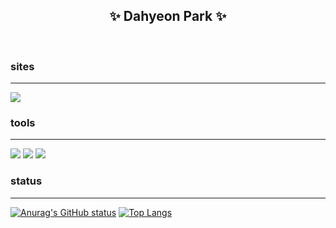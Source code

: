 ## <div align="center"> ✨ Dahyeon Park ✨ </div>

<br>

### sites
---
<img src="https://img.shields.io/badge/Notion-white?style=flat-square&logo=notion&logoColor=black">

### tools
---
<img src="https://img.shields.io/badge/Visual_Studio_Code-white?style=flat-square&logo=VisualStudioCode&logoColor=007ACC">
<img src="https://img.shields.io/badge/Eclipse_IDE-white?style=flat-square&logo=eclipse&logoColor=2C2255">
<img src="https://img.shields.io/badge/Oracle_SQL_Developer-white?style=flat-square&logo=oracle&logoColor=F80000">

### status
---
[![Anurag's GitHub status](https://github-readme-stats.vercel.app/api?username=o0oiiiiing&theme=graywhite)](https://github.com/o0oiiiiing/github-readme-stats)
[![Top Langs](https://github-readme-stats.vercel.app/api/top-langs/?username=o0oiiiiing&theme=graywhite&layout=compact)](https://github.com/o0oiiiiing/github-readme-stats)
